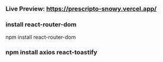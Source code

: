 
### Live Preview: https://prescripto-snowy.vercel.app/

### install react-router-dom 
npm install react-router-dom 

###  npm install axios react-toastify 